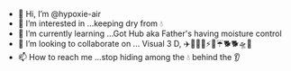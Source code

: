 - 👋 Hi, I’m @hypoxie-air
- 👀 I’m interested in ...keeping  dry from 💧
- 🌱 I’m currently learning ...Got Hub aka Father's having moisture control
- 💞️ I’m looking to collaborate on ... Visual 3 D, ✈️💫🔥✨⚡💥☔🐕🐕🛸🚀
- 📫 How to reach me ...stop hiding among the 💧 behind the 👂

<!---
hypoxie-air/hypoxie-air is a ✨ special ✨ repository because its `README.md` (this file) appears on your GitHub profile.
You can click the Preview link to take a look at your changes.
--->
